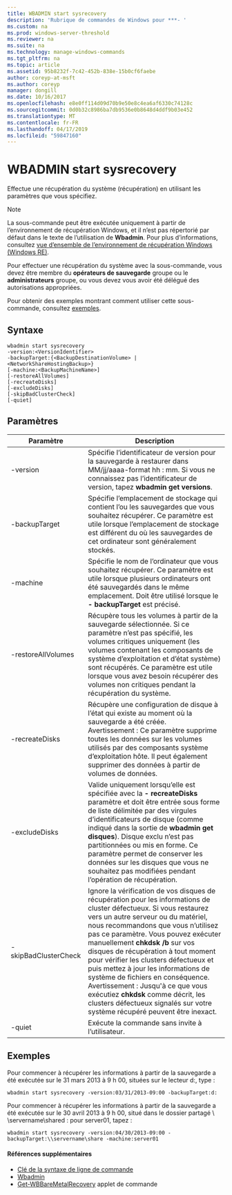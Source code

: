 ```yaml
---
title: WBADMIN start sysrecovery
description: 'Rubrique de commandes de Windows pour ***- '
ms.custom: na
ms.prod: windows-server-threshold
ms.reviewer: na
ms.suite: na
ms.technology: manage-windows-commands
ms.tgt_pltfrm: na
ms.topic: article
ms.assetid: 95b8232f-7c42-452b-838e-15b0cf6faebe
author: coreyp-at-msft
ms.author: coreyp
manager: dongill
ms.date: 10/16/2017
ms.openlocfilehash: e8e0ff114d09d70b9e50e8c4ea6af6330c74128c
ms.sourcegitcommit: 0d0b32c8986ba7db9536e0b8648d4ddf9b03e452
ms.translationtype: MT
ms.contentlocale: fr-FR
ms.lasthandoff: 04/17/2019
ms.locfileid: "59847160"
---
```

# <a name="wbadmin-start-sysrecovery"></a>WBADMIN start sysrecovery



Effectue une récupération du système (récupération) en utilisant les paramètres que vous spécifiez.

> [!NOTE]
> La sous-commande peut être exécutée uniquement à partir de l’environnement de récupération Windows, et il n’est pas répertorié par défaut dans le texte de l’utilisation de **Wbadmin**. Pour plus d’informations, consultez [vue d’ensemble de l’environnement de récupération Windows (Windows RE)](https://technet.microsoft.com/library/hh825173.aspx).

Pour effectuer une récupération du système avec la sous-commande, vous devez être membre du **opérateurs de sauvegarde** groupe ou le **administrateurs** groupe, ou vous devez vous avoir été délégué des autorisations appropriées.

Pour obtenir des exemples montrant comment utiliser cette sous-commande, consultez [exemples](#BKMK_examples).

## <a name="syntax"></a>Syntaxe

```
wbadmin start sysrecovery
-version:<VersionIdentifier>
-backupTarget:{<BackupDestinationVolume> | <NetworkShareHostingBackup>}
[-machine:<BackupMachineName>]
[-restoreAllVolumes]
[-recreateDisks]
[-excludeDisks]
[-skipBadClusterCheck]
[-quiet]
```

## <a name="parameters"></a>Paramètres

|Paramètre|Description|
|---------|-----------|
|-version|Spécifie l’identificateur de version pour la sauvegarde à restaurer dans MM/jj/aaaa-format hh : mm. Si vous ne connaissez pas l’identificateur de version, tapez **wbadmin get versions**.|
|-backupTarget|Spécifie l’emplacement de stockage qui contient l’ou les sauvegardes que vous souhaitez récupérer. Ce paramètre est utile lorsque l’emplacement de stockage est différent du où les sauvegardes de cet ordinateur sont généralement stockés.|
|-machine|Spécifie le nom de l’ordinateur que vous souhaitez récupérer. Ce paramètre est utile lorsque plusieurs ordinateurs ont été sauvegardés dans le même emplacement. Doit être utilisé lorsque le **- backupTarget** est précisé.|
|-restoreAllVolumes|Récupère tous les volumes à partir de la sauvegarde sélectionnée. Si ce paramètre n’est pas spécifié, les volumes critiques uniquement (les volumes contenant les composants de système d’exploitation et d’état système) sont récupérés. Ce paramètre est utile lorsque vous avez besoin récupérer des volumes non critiques pendant la récupération du système.|
|-recreateDisks|Récupère une configuration de disque à l’état qui existe au moment où la sauvegarde a été créée.</br>Avertissement : Ce paramètre supprime toutes les données sur les volumes utilisés par des composants système d’exploitation hôte. Il peut également supprimer des données à partir de volumes de données.|
|-excludeDisks|Valide uniquement lorsqu’elle est spécifiée avec la **- recreateDisks** paramètre et doit être entrée sous forme de liste délimitée par des virgules d’identificateurs de disque (comme indiqué dans la sortie de **wbadmin get disques**). Disque exclu n’est pas partitionnées ou mis en forme. Ce paramètre permet de conserver les données sur les disques que vous ne souhaitez pas modifiées pendant l’opération de récupération.|
|-skipBadClusterCheck|Ignore la vérification de vos disques de récupération pour les informations de cluster défectueux. Si vous restaurez vers un autre serveur ou du matériel, nous recommandons que vous n’utilisez pas ce paramètre. Vous pouvez exécuter manuellement **chkdsk /b** sur vos disques de récupération à tout moment pour vérifier les clusters défectueux et puis mettez à jour les informations de système de fichiers en conséquence.</br>Avertissement : Jusqu'à ce que vous exécutiez **chkdsk** comme décrit, les clusters défectueux signalés sur votre système récupéré peuvent être inexact.|
|-quiet|Exécute la commande sans invite à l’utilisateur.|

## <a name="BKMK_examples"></a>Exemples

Pour commencer à récupérer les informations à partir de la sauvegarde a été exécutée sur le 31 mars 2013 à 9 h 00, situées sur le lecteur d:, type :
```
wbadmin start sysrecovery -version:03/31/2013-09:00 -backupTarget:d:
```
Pour commencer à récupérer les informations à partir de la sauvegarde a été exécutée sur le 30 avril 2013 à 9 h 00, situé dans le dossier partagé \\ \\servername\shared : pour server01, tapez :
```
wbadmin start sysrecovery -version:04/30/2013-09:00 -backupTarget:\\servername\share -machine:server01
```

#### <a name="additional-references"></a>Références supplémentaires

-   [Clé de la syntaxe de ligne de commande](command-line-syntax-key.md)
-   [Wbadmin](wbadmin.md)
-   [Get-WBBareMetalRecovery](https://technet.microsoft.com/library/jj902461.aspx) applet de commande